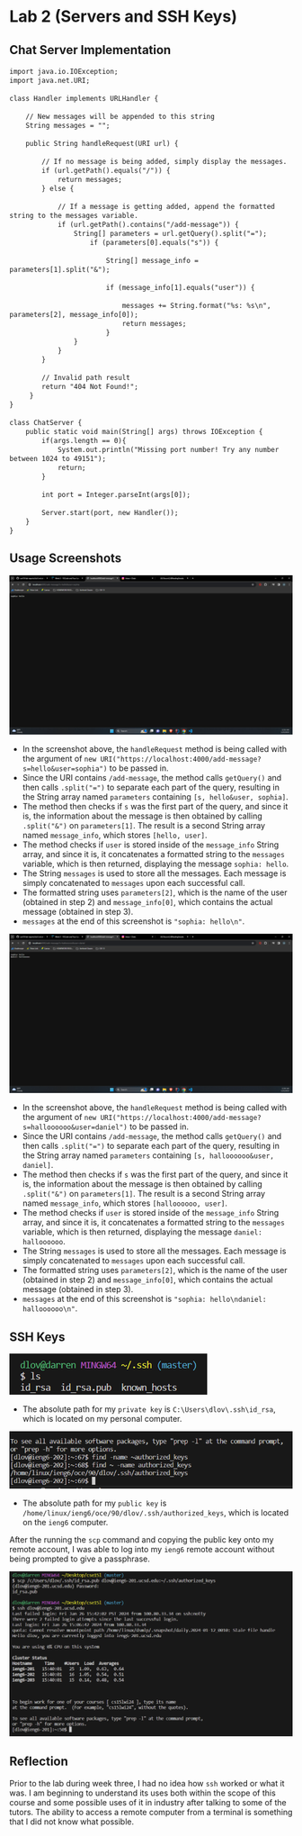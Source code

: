 # Lab 2 (Servers and SSH Keys)

## Chat Server Implementation

```
import java.io.IOException;
import java.net.URI;

class Handler implements URLHandler {

    // New messages will be appended to this string
    String messages = "";

    public String handleRequest(URI url) {

        // If no message is being added, simply display the messages.
        if (url.getPath().equals("/")) {
            return messages;
        } else {

            // If a message is getting added, append the formatted string to the messages variable.
            if (url.getPath().contains("/add-message")) {
                String[] parameters = url.getQuery().split("=");
                    if (parameters[0].equals("s")) {
                        
                        String[] message_info = parameters[1].split("&");

                        if (message_info[1].equals("user")) {

                            messages += String.format("%s: %s\n", parameters[2], message_info[0]);
                            return messages;
                        }
                } 
            }
        }
        
        // Invalid path result
        return "404 Not Found!";
     }
}

class ChatServer {
    public static void main(String[] args) throws IOException {
        if(args.length == 0){
            System.out.println("Missing port number! Try any number between 1024 to 49151");
            return;
        }

        int port = Integer.parseInt(args[0]);

        Server.start(port, new Handler());
    }
}
```

## Usage Screenshots

![Image](/lab2_images/first_image.png)

- In the screenshot above, the ```handleRequest``` method is being called with the argument of ```new URI("https://localhost:4000/add-message?s=hello&user=sophia")``` to be passed in.
- Since the URI contains ```/add-message```, the method calls ```getQuery()``` and then calls ```.split("=")``` to separate each part of the query, resulting in the String array named ```parameters``` containing ```[s, hello&user, sophia]```.
- The method then checks if ```s``` was the first part of the query, and since it is, the information about the message is then obtained by calling ```.split("&")``` on ```parameters[1]```. The result is a second String array named ```message_info```, which stores ```[hello, user]```.
- The method checks if ```user``` is stored inside of the ```message_info``` String array, and since it is, it concatenates a formatted string to the ```messages``` variable, which is then returned, displaying the message ```sophia: hello```.
- The String ```messages``` is used to store all the messages. Each message is simply concatenated to ```messages``` upon each successful call.
- The formatted string uses ```parameters[2]```, which is the name of the user (obtained in step 2) and ```message_info[0]```, which contains the actual message (obtained in step 3).
- ```messages``` at the end of this screenshot is ```"sophia: hello\n"```.

![Image](/lab2_images/second_image.png)

- In the screenshot above, the ```handleRequest``` method is being called with the argument of ```new URI("https://localhost:4000/add-message?s=halloooooo&user=daniel")``` to be passed in.
- Since the URI contains ```/add-message```, the method calls ```getQuery()``` and then calls ```.split("=")``` to separate each part of the query, resulting in the String array named ```parameters``` containing ```[s, halloooooo&user, daniel]```.
- The method then checks if ```s``` was the first part of the query, and since it is, the information about the message is then obtained by calling ```.split("&")``` on ```parameters[1]```. The result is a second String array named ```message_info```, which stores ```[halloooooo, user]```.
- The method checks if ```user``` is stored inside of the ```message_info``` String array, and since it is, it concatenates a formatted string to the ```messages``` variable, which is then returned, displaying the message ```daniel: halloooooo```.
- The String ```messages``` is used to store all the messages. Each message is simply concatenated to ```messages``` upon each successful call.
- The formatted string uses ```parameters[2]```, which is the name of the user (obtained in step 2) and ```message_info[0]```, which contains the actual message (obtained in step 3).
- ```messages``` at the end of this screenshot is ```"sophia: hello\ndaniel: halloooooo\n"```.

## SSH Keys

![Image](/lab2_images/ssh_location.png)
- The absolute path for my ```private key``` is ```C:\Users\dlov\.ssh\id_rsa```, which is located on my personal computer.

![Image](/lab2_images/ssh_location_public.png)
- The absolute path for my ```public key``` is ```/home/linux/ieng6/oce/90/dlov/.ssh/authorized_keys```, which is located on the ```ieng6``` computer.

After the running the ```scp``` command and copying the public key onto my remote account, I was able to log into my ```ieng6``` remote account without being prompted to give a passphrase.

![Image](/lab2_images/ssh_image.png)

## Reflection

Prior to the lab during week three, I had no idea how ```ssh``` worked or what it was. I am beginning to understand its uses both within the scope of this course and some possible uses of it in industry after talking to some of the tutors. The ability to access a remote computer from a terminal is something that I did not know what possible.
